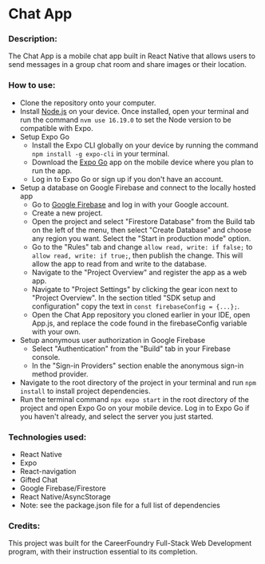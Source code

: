 # Chat App

### Description:
The Chat App is a mobile chat app built in React Native that allows users to send messages in a group chat room and share images or their location. 

### How to use:
- Clone the repository onto your computer.
- Install [Node.js](https://nodejs.org/en/learn/getting-started/how-to-install-nodejs) on your device. Once installed, open your terminal and run the command `nvm use 16.19.0` to set the Node version to be compatible with Expo.
- Setup Expo Go
  - Install the Expo CLI globally on your device by running the command `npm install -g expo-cli` in your terminal.
  - Download the [Expo Go](https://expo.dev/expo-go) app on the mobile device where you plan to run the app.
  - Log in to Expo Go or sign up if you don't have an account.
- Setup a database on Google Firebase and connect to the locally hosted app
  - Go to [Google Firebase](https://firebase.google.com/) and log in with your Google account.
  - Create a new project.
  - Open the project and select "Firestore Database" from the Build tab on the left of the menu, then select "Create Database" and choose any region you want. Select the "Start in production mode" option.
  - Go to the "Rules" tab and change `allow read, write: if false;` to `allow read, write: if true;`, then publish the change. This will allow the app to read from and write to the database.
  - Navigate to the "Project Overview" and register the app as a web app.
  - Navigate to "Project Settings" by clicking the gear icon next to "Project Overview". In the section titled "SDK setup and configuration" copy the text in `const firebaseConfig = {...};`.
  - Open the Chat App repository you cloned earlier in your IDE, open App.js, and replace the code found in the firebaseConfig variable with your own.
- Setup anonymous user authorization in Google Firebase
  - Select "Authentication" from the "Build" tab in your Firebase console.
  - In the "Sign-in Providers" section enable the anonymous sign-in method provider. 
- Navigate to the root directory of the project in your terminal and run `npm install` to install project dependencies.
- Run the terminal command `npx expo start` in the root directory of the project and open Expo Go on your mobile device. Log in to Expo Go if you haven't already, and select the server you just started.


### Technologies used:
- React Native
- Expo
- React-navigation
- Gifted Chat
- Google Firebase/Firestore
- React Native/AsyncStorage
- Note: see the package.json file for a full list of dependencies

### Credits:
This project was built for the CareerFoundry Full-Stack Web Development program, with their instruction essential to its completion.
